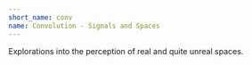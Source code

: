 ```yaml
---
short_name: conv
name: Convolution - Signals and Spaces
---
```

Explorations into the perception of real and quite unreal spaces.

